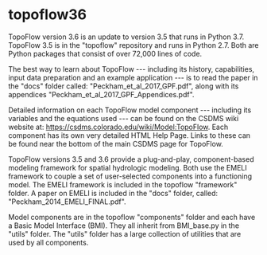 # topoflow36
TopoFlow version 3.6 is an update to version 3.5 that runs in Python 3.7.
TopoFlow 3.5 is in the "topoflow" repository and runs in Python 2.7. 
Both are Python packages that consist of over 72,000 lines of code.

The best way to learn about TopoFlow --- including its history, capabilities, input data preparation and an example application --- is to read the paper in the "docs" folder called:  "Peckham_et_al_2017_GPF.pdf", along with its appendices "Peckham_et_al_2017_GPF_Appendices.pdf".

Detailed information on each TopoFlow model component --- including its variables and the equations used --- can be found on the CSDMS wiki website at:  https://csdms.colorado.edu/wiki/Model:TopoFlow.  Each component has its own very detailed HTML Help Page.  Links to these can be found near the bottom of the main CSDMS page for TopoFlow.

TopoFlow versions 3.5 and 3.6 provide a plug-and-play, component-based modeling framework for spatial hydrologic modeling.  Both use the EMELI framework to couple a set of user-selected components into a functioning model.  The EMELI framework is included in the topoflow "framework" folder.  A paper on EMELI is included in the "docs" folder, called:  "Peckham_2014_EMELI_FINAL.pdf".

Model components are in the topoflow "components" folder and each have a Basic Model Interface (BMI).  They all inherit from BMI_base.py in the "utils" folder.  The "utils" folder has a large collection of utilities that are used by all components.
